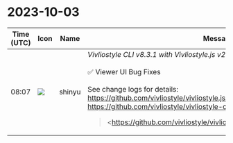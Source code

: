# 2023-10-03

|Time (UTC)|Icon|Name|Message|
|---|---|---|---|
|08:07|![](https://avatars.slack-edge.com/2018-04-27/354445776386_e258f5ed5ba887b08668_72.jpg)|shinyu|*Vivliostyle CLI v8.3.1 with Vivliostyle.js v2.25.6 Released!*<br><br>✅ Viewer UI Bug Fixes<br><br>See change logs for details:<br><https://github.com/vivliostyle/vivliostyle.js/blob/master/CHANGELOG.md><br><https://github.com/vivliostyle/vivliostyle-cli/blob/main/CHANGELOG.md><br><blockquote><https://github.com/vivliostyle/vivliostyle.js/blob/master/CHANGELOG.md | CHANGELOG.md></blockquote><br><blockquote><https://github.com/vivliostyle/vivliostyle-cli/blob/main/CHANGELOG.md | CHANGELOG.md></blockquote>|
